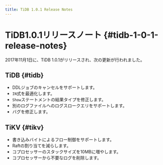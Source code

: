 ```yaml
---
title: TiDB 1.0.1 Release Notes
---
```


# TiDB1.0.1リリースノート {#tidb-1-0-1-release-notes}

2017年11月1日に、TiDB 1.0.1がリリースされ、次の更新が行われました。

## TiDB {#tidb}

-   DDLジョブのキャンセルをサポートします。
-   `IN`式を最適化します。
-   `Show`ステートメントの結果タイプを修正します。
-   別のログファイルへのログスロークエリをサポートします。
-   バグを修正します。

## TiKV {#tikv}

-   書き込みバイトによるフロー制御をサポートします。
-   Raftの割り当てを減らします。
-   コプロセッサーのスタックサイズを10MBに増やします。
-   コプロセッサーから不要なログを削除します。
